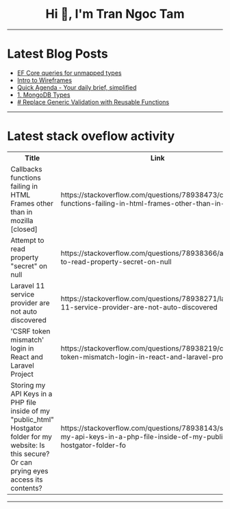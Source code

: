 <h1 align="center">Hi 👋, I'm Tran Ngoc Tam</h1>

---

# Latest Blog Posts 
<!-- BLOG-POST-LIST:START -->
- [EF Core queries for unmapped types](https://dev.to/karenpayneoregon/ef-core-queries-for-unmapped-types-20o3)
- [Intro to Wireframes](https://dev.to/christopherchhim/intro-to-wireframes-3f3o)
- [Quick Agenda - Your daily brief, simplified](https://dev.to/asyncerror/quick-agenda-your-daily-brief-simplified-384)
- [1. MongoDB Types](https://dev.to/gasparin/1-mongodb-overview-1046)
- [# Replace Generic Validation with Reusable Functions](https://dev.to/cat394/-replace-generic-validation-with-reusable-functions-3nec)
<!-- BLOG-POST-LIST:END -->

---

# Latest stack oveflow activity
<table>
  <tr><th>Title</th><th>Link</th></tr>
  <!-- STACKOVERFLOW:START --><tr><td>Callbacks functions failing in HTML Frames other than in mozilla [closed]</td><td>https://stackoverflow.com/questions/78938473/callbacks-functions-failing-in-html-frames-other-than-in-mozilla</td></tr><tr><td>Attempt to read property &quot;secret&quot; on null</td><td>https://stackoverflow.com/questions/78938366/attempt-to-read-property-secret-on-null</td></tr><tr><td>Laravel 11 service provider are not auto discovered</td><td>https://stackoverflow.com/questions/78938271/laravel-11-service-provider-are-not-auto-discovered</td></tr><tr><td>&#39;CSRF token mismatch&#39; login in React and Laravel Project</td><td>https://stackoverflow.com/questions/78938219/csrf-token-mismatch-login-in-react-and-laravel-project</td></tr><tr><td>Storing my API Keys in a PHP file inside of my &quot;public_html&quot; Hostgator folder for my website: Is this secure? Or can prying eyes access its contents?</td><td>https://stackoverflow.com/questions/78938143/storing-my-api-keys-in-a-php-file-inside-of-my-public-html-hostgator-folder-fo</td></tr><!-- STACKOVERFLOW:END -->
</table>

---


